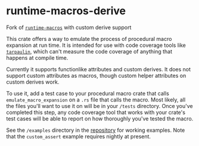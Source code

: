 # runtime-macros-derive

Fork of [`runtime-macros`](https://github.com/jeremydavis519/runtime-macros)
with custom derive support

This crate offers a way to emulate the process of procedural macro expansion at run time.
It is intended for use with code coverage tools like [`tarpaulin`], which can't measure
the code coverage of anything that happens at compile time.

Currently it supports functionlike attributes and custom derives. It does not support custom
attributes as macros, though custom helper attributes on custom derives work.

[`tarpaulin`]: https://crates.io/crates/cargo-tarpaulin

To use it, add a test case to your procedural macro crate that calls `emulate_macro_expansion`
on a `.rs` file that calls the macro. Most likely, all the files you'll want to use it on will
be in your `/tests` directory. Once you've completed this step, any code coverage tool that
works with your crate's test cases will be able to report on how thoroughly you've tested the
macro.

See the `/examples` directory in the [repository] for working examples. Note that the
`custom_assert` example requires nightly at present.

[repository]: https://github.com/tonyfinn/runtime-macros
